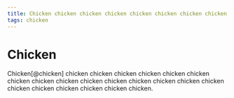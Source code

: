 ```yaml
---
title: Chicken chicken chicken chicken chicken chicken chicken chicken chicken chicken chicken
tags: chicken
---
```


# Chicken 

Chicken[@chicken] chicken chicken chicken chicken chicken chicken chicken chicken chicken chicken chicken chicken chicken chicken chicken chicken chicken chicken chicken chicken chicken.
